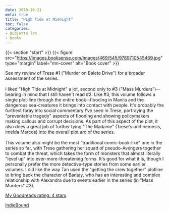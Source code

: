 ```yaml
---
date: 2018-10-21
meta: true
title: "High Tide at Midnight"
toc: false
categories:
- Budjette Tan
- books
---
```


{{< section "start" >}}
{{< figure src="https://images.booksense.com/images/469/545/9789710545469.jpg" type="margin" label="mn-cover" alt="Book cover" >}}

See my review of Trese #1 ("Murder on Balete Drive") for a broader assessment of the series.<br /><br />I liked "High Tide at Midnight" a lot, second only to #3 ("Mass Murders")--bearing in mind that I still haven't read #2. Like #3, this volume follows a single plot-line through the entire book--flooding in Manila and the dangerous sea-creatures it brings into contact with people. It's probably the furthest foray into social commentary I've seen in Trese, portraying the "preventable tragedy" aspects of flooding and showing policymakers making callous and corrupt decisions. As part of this aspect of the plot, it also does a great job of further tying "The Madame" (Trese's archnemesis, Imelda Marcos) into the overall plot arc of the series. <br /><br />This volume also might be the most "traditional comic-book-like" one in the series so far, with Trese gathering her squad of pseudo-Avengers together to combat the threat, which takes the form of monsters that almost literally "level up" into ever-more-threatening forms. It's good for what it is, though I personally prefer the more detective-type stories from some earlier volumes. I did like the way Tan used the "getting the crew together" plotline to bring back the character of Bantay, who has an interesting and complex relationship with Alexandra due to events earlier in the series (in "Mass Murders" #3). 

[My Goodreads rating: 4 stars](https://www.goodreads.com/review/show/2562518225)  

[IndieBound](https://www.indiebound.org/book/9789710545469)
